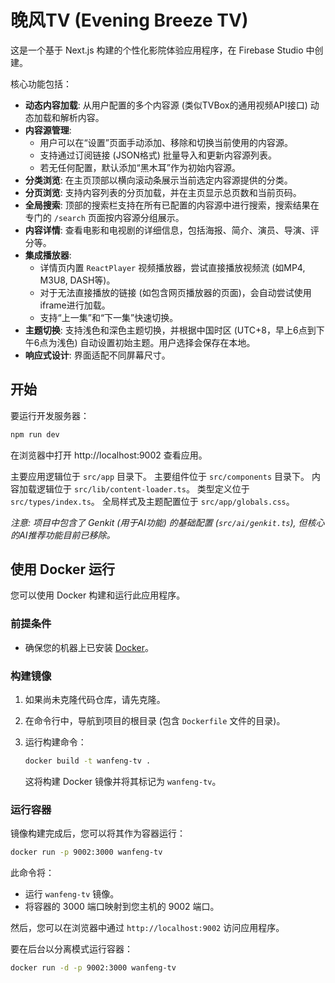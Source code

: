 
# 晚风TV (Evening Breeze TV)

这是一个基于 Next.js 构建的个性化影院体验应用程序，在 Firebase Studio 中创建。

核心功能包括：
- **动态内容加载**: 从用户配置的多个内容源 (类似TVBox的通用视频API接口) 动态加载和解析内容。
- **内容源管理**:
    - 用户可以在“设置”页面手动添加、移除和切换当前使用的内容源。
    - 支持通过订阅链接 (JSON格式) 批量导入和更新内容源列表。
    - 若无任何配置，默认添加“黑木耳”作为初始内容源。
- **分类浏览**: 在主页顶部以横向滚动条展示当前选定内容源提供的分类。
- **分页浏览**: 支持内容列表的分页加载，并在主页显示总页数和当前页码。
- **全局搜索**: 顶部的搜索栏支持在所有已配置的内容源中进行搜索，搜索结果在专门的 `/search` 页面按内容源分组展示。
- **内容详情**: 查看电影和电视剧的详细信息，包括海报、简介、演员、导演、评分等。
- **集成播放器**:
    - 详情页内置 `ReactPlayer` 视频播放器，尝试直接播放视频流 (如MP4, M3U8, DASH等)。
    - 对于无法直接播放的链接 (如包含网页播放器的页面)，会自动尝试使用iframe进行加载。
    - 支持“上一集”和“下一集”快速切换。
- **主题切换**: 支持浅色和深色主题切换，并根据中国时区 (UTC+8，早上6点到下午6点为浅色) 自动设置初始主题。用户选择会保存在本地。
- **响应式设计**: 界面适配不同屏幕尺寸。

## 开始

要运行开发服务器：
```bash
npm run dev
```
在浏览器中打开 http://localhost:9002 查看应用。

主要应用逻辑位于 `src/app` 目录下。
主要组件位于 `src/components` 目录下。
内容加载逻辑位于 `src/lib/content-loader.ts`。
类型定义位于 `src/types/index.ts`。
全局样式及主题配置位于 `src/app/globals.css`。

*注意: 项目中包含了 Genkit (用于AI功能) 的基础配置 (`src/ai/genkit.ts`), 但核心的AI推荐功能目前已移除。*

## 使用 Docker 运行

您可以使用 Docker 构建和运行此应用程序。

### 前提条件

*   确保您的机器上已安装 [Docker](https://www.docker.com/get-started)。

### 构建镜像

1.  如果尚未克隆代码仓库，请先克隆。
2.  在命令行中，导航到项目的根目录 (包含 `Dockerfile` 文件的目录)。
3.  运行构建命令：

    ```bash
    docker build -t wanfeng-tv .
    ```
    这将构建 Docker 镜像并将其标记为 `wanfeng-tv`。

### 运行容器

镜像构建完成后，您可以将其作为容器运行：

```bash
docker run -p 9002:3000 wanfeng-tv
```

此命令将：
*   运行 `wanfeng-tv` 镜像。
*   将容器的 3000 端口映射到您主机的 9002 端口。

然后，您可以在浏览器中通过 `http://localhost:9002` 访问应用程序。

要在后台以分离模式运行容器：
```bash
docker run -d -p 9002:3000 wanfeng-tv
```
